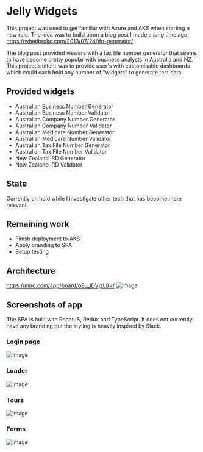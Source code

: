 # Jelly Widgets
This project was used to get familiar with Azure and AKS when starting a new role. The idea was to build upon a blog post I made a _long_ time ago: https://whatibroke.com/2013/07/24/tfn-generator/

The blog post provided viewers with a tax file number generator that seems to have become pretty popular with business analysts in Australia and NZ. This project's intent was to provide user's with customisable dashboards which could each hold any number of "widgets" to generate test data.

## Provided widgets
- Australian Business Number Generator
- Australian Business Number Validator
- Australian Company Number Generator
- Australian Company Number Validator
- Australian Medicare Number Generator
- Australian Medicare Number Validator
- Australian Tax File Number Generator
- Australian Tax File Number Validator
- New Zealand IRD Generator
- New Zealand IRD Validator

## State
Currently on hold while I investigate other tech that has become more relevant.

## Remaining work
- Finish deployment to AKS
- Apply branding to SPA
- Setup testing

## Architecture
https://miro.com/app/board/o9J_lDVjzL8=/
![image](https://user-images.githubusercontent.com/27006526/119087869-21f5c300-ba4b-11eb-9146-49ebd5763908.png)


## Screenshots of app
The SPA is built with ReactJS, Redux and TypeScript. It does not currently have any branding but the styling is heavily inspired by Slack.

### Login page
![image](https://user-images.githubusercontent.com/27006526/119087423-764c7300-ba4a-11eb-8368-a71c267a337b.png)

### Loader
![image](https://user-images.githubusercontent.com/27006526/119119475-91c97500-ba6e-11eb-96d7-d534bafcbc26.png)

### Tours
![image](https://user-images.githubusercontent.com/27006526/119119545-a148be00-ba6e-11eb-8df4-953368176127.png)

### Forms
![image](https://user-images.githubusercontent.com/27006526/119119803-e53bc300-ba6e-11eb-84d4-d18ee978c3b3.png)


